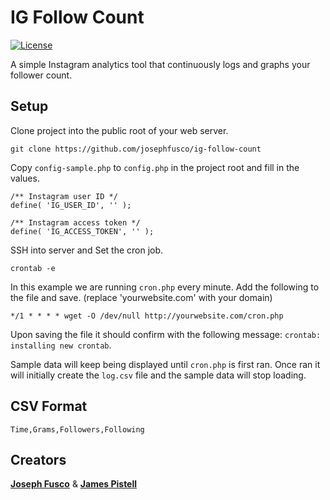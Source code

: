# IG Follow Count

[![License](https://img.shields.io/badge/license-GPL--2.0%2B-green.svg)](http://www.gnu.org/licenses/gpl-2.0.html)

A simple Instagram analytics tool that continuously logs and graphs your follower count.

## Setup

Clone project into the public root of your web server.

```
git clone https://github.com/josephfusco/ig-follow-count
```

Copy `config-sample.php` to `config.php` in the project root and fill in the values.

```
/** Instagram user ID */
define( 'IG_USER_ID', '' );

/** Instagram access token */
define( 'IG_ACCESS_TOKEN', '' );
```

SSH into server and Set the cron job.

```
crontab -e
```

In this example we are running `cron.php` every minute. Add the following to the file and save. (replace 'yourwebsite.com' with your domain)

```
*/1 * * * * wget -O /dev/null http://yourwebsite.com/cron.php
```

Upon saving the file it should confirm with the following message: `crontab: installing new crontab`.

Sample data will keep being displayed until `cron.php` is first ran. Once ran it will initially create the `log.csv` file and the sample data will stop loading.

## CSV Format

`Time,Grams,Followers,Following`

## Creators

**[Joseph Fusco](https://github.com/josephfusco)** & **[James Pistell](https://github.com/pistell)**
